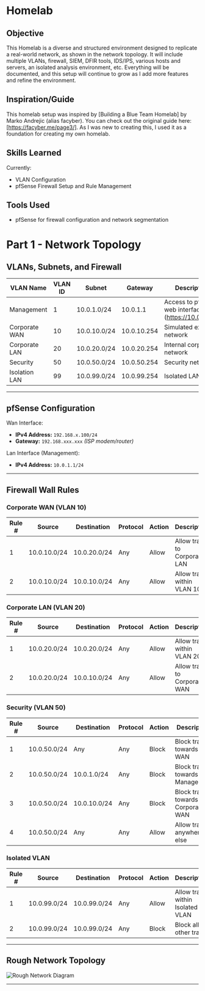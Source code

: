 # Homelab

## Objective

This Homelab is a diverse and structured environment designed to replicate a real-world network, as shown in the network topology. It will include multiple VLANs, firewall, SIEM, DFIR tools, IDS/IPS, various hosts and servers, an isolated analysis environment, etc. Everything will be documented, and this setup will continue to grow as I add more features and refine the environment.

## Inspiration/Guide

This homelab setup was inspired by [Building a Blue Team Homelab] by Marko Andrejic (alias facyber). You can check out the original guide here: [https://facyber.me/page3/]. As I was new to creating this, I used it as a foundation for creating my own homelab. 

## Skills Learned

Currently:
- VLAN Configuration
- pfSense Firewall Setup and Rule Management

## Tools Used

- pfSense for firewall configuration and network segmentation


# Part 1 - Network Topology

## VLANs, Subnets, and Firewall

| VLAN Name         | VLAN ID | Subnet         | Gateway       | Description                     |
|-------------------|---------|----------------|---------------|---------------------------------|
| Management        | 1       | 10.0.1.0/24    | 10.0.1.1      | Access to pfSense web interface (https://10.0.1.50/) |
| Corporate WAN     | 10      | 10.0.10.0/24   | 10.0.10.254   | Simulated external network      |
| Corporate LAN     | 20      | 10.0.20.0/24   | 10.0.20.254   | Internal corporate network      |
| Security          | 50      | 10.0.50.0/24   | 10.0.50.254   | Security network                |
| Isolation LAN     | 99      | 10.0.99.0/24   | 10.0.99.254   | Isolated LAN                    |

---

## pfSense Configuration

Wan Interface: 
- **IPv4 Address:** `192.168.x.100/24`
- **Gateway:** `192.168.xxx.xxx` *(ISP modem/router)*

Lan Interface (Management):
- **IPv4 Address:** `10.0.1.1/24`

---

## Firewall Wall Rules

### Corporate WAN (VLAN 10)

 Rule # | Source          | Destination     | Protocol | Action | Description                      |
|--------|-----------------|-----------------|----------|--------|---------------------------------|
| 1      | 10.0.10.0/24    | 10.0.20.0/24    | Any      | Allow  | Allow traffic to Corporate LAN  |
| 2      | 10.0.10.0/24    | 10.0.10.0/24    | Any      | Allow  | Allow traffic within VLAN 10    |

### Corporate LAN (VLAN 20)

| Rule # | Source          | Destination     | Protocol | Action | Description                     |
|--------|-----------------|-----------------|----------|--------|---------------------------------|
| 1      | 10.0.20.0/24    | 10.0.20.0/24    | Any      | Allow  | Allow traffic within VLAN 20    |
| 2      | 10.0.20.0/24    | 10.0.10.0/24    | Any      | Allow  | Allow traffic to Corporate WAN  |

### Security (VLAN 50)

| Rule # | Source          | Destination     | Protocol | Action | Description                     |
|--------|-----------------|-----------------|----------|--------|---------------------------------|
| 1      | 10.0.50.0/24    | Any             | Any      | Block  | Block traffic towards WAN       |
| 2      | 10.0.50.0/24    | 10.0.1.0/24     | Any      | Block  | Block traffic towards Management       |
| 3      | 10.0.50.0/24    | 10.0.10.0/24    | Any      | Block  | Block traffic towards Corporate WAN       |
| 4      | 10.0.50.0/24    | Any             | Any      | Allow  | Allow traffic anywhere else       |

### Isolated VLAN

| Rule # | Source          | Destination     | Protocol | Action | Description                     |
|--------|-----------------|-----------------|----------|--------|---------------------------------|
| 1      | 10.0.99.0/24    | 10.0.99.0/24    | Any      | Allow  | Allow traffic within Isolated VLAN       |
| 2      | 10.0.99.0/24    | 10.0.99.0/24    | Any      | Block  | Block all other traffic       |

---

## Rough Network Topology

![Rough Network Diagram](https://i.imgur.com/StlAbmO.png)

---


